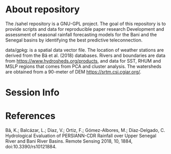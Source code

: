 # About repository

The /sahel repository is a GNU-GPL project. The goal of this repository is to provide scripts and data for reproducible paper research Development and assessment of seasonal rainfall forecasting models for the Bani and the Senegal basins by identifying the best predictive teleconnection.

data/gpkg: is a spatial data vector file. The location of weather stations are derived from the Bâ et al. (2018) databases. Rivers and boundaries are data from https://www.hydrosheds.org/products, and data for SST, RHUM and MSLP regions that comes from PCA and cluster analysis. The watersheds are obtained from a 90-meter of DEM https://srtm.csi.cgiar.org/.

# Session Info

# References
Bâ, K.; Balcázar, L.; Diaz, V.; Ortiz, F.; Gómez-Albores, M.; Díaz-Delgado, C. Hydrological Evaluation of PERSIANN-CDR Rainfall over Upper Senegal River and Bani River Basins. Remote Sensing 2018, 10, 1884, doi:10.3390/rs10121884.